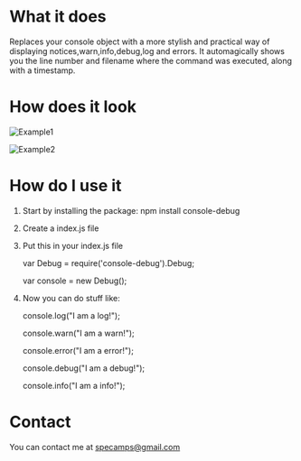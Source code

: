 # What it does
Replaces your console object with a more stylish and practical way of displaying notices,warn,info,debug,log and errors.
It automagically shows you the line number and filename where the command was executed, along with a timestamp.



# How does it look

![Example1](http://s15.postimg.org/cvkyicxzf/output.png)

![Example2](http://s29.postimg.org/co4sovpk7/uncaught.png)





# How do I use it

1. Start by installing the package:
    npm install console-debug
	
	
2. Create a index.js file


3. Put this in your index.js file

    var Debug = require('console-debug').Debug;

    var console = new Debug(); 




	
4. Now you can do stuff like:

    console.log("I am a log!");

    console.warn("I am a warn!");

    console.error("I am a error!");

    console.debug("I am a debug!");

    console.info("I am a info!");
	
	

# Contact
You can contact me at specamps@gmail.com

	
